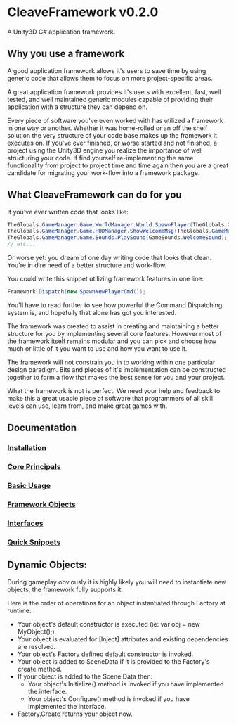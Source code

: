 ﻿# CleaveFramework v0.2.0

A Unity3D C# application framework.

## Why you use a framework

A good application framework allows it's users to save time by using generic code that allows them to focus on more project-specific areas.  

A great application framework provides it's users with excellent, fast, well tested, and well maintained generic modules capable of providing their application with a structure they can depend on.

Every piece of software you've even worked with has utilized a framework in one way or another.  Whether it was home-rolled or an off the shelf solution the very structure of your code base makes up the framework it executes on.  If you've ever finished, or worse started and not finished, a project using the Unity3D engine you realize the importance of well structuring your code.  If find yourself re-implementing the same functionality from project to project time and time again then you are a great candidate for migrating your work-flow into a framework package.

## What CleaveFramework can do for you

If you've ever written code that looks like:

```csharp
TheGlobals.GameManager.Game.WorldManager.World.SpawnPlayer(TheGlobals.GameManager.Game.PlayerManager.MakeNewPlayer());
TheGlobals.GameManager.Game.HUDManager.ShowWelcomeMsg(TheGlobals.GameManager.Game.PlayerManager.Player.Name);
TheGlobals.GameManager.Game.Sounds.PlaySound(GameSounds.WelcomeSound);
// etc...
```

Or worse yet: you dream of one day writing code that looks that clean.  You're in dire need of a better structure and work-flow.

You could write this snippet utilizing framework features in one line:
```csharp
Framework.Dispatch(new SpawnNewPlayerCmd());
```
You'll have to read further to see how powerful the Command Dispatching system is, and hopefully that alone has got you interested.

The framework was created to assist in creating and maintaining a better structure for you by implementing several core features.  However most of the framework itself remains modular and you can pick and choose how much or little of it you want to use and how you want to use it.

The framework will not constrain you in to working within one particular design paradigm.  Bits and pieces of it's implementation can be constructed together to form a flow that makes the best sense for you and your project.

What the framework is not is perfect.  We need your help and feedback to make this a great usable piece of software that programmers of all skill levels can use, learn from, and make great games with.

## Documentation

### [Installation](../master/Docs/Installation.md)
### [Core Principals](../master/Docs/CorePrincipals.md)
### [Basic Usage](../master/Docs/BasicUsage.md)
### [Framework Objects](../master/Docs/FrameworkObjectsTOC.md)
### [Interfaces](../master/Docs/Interfaces.md)
### [Quick Snippets](../master/Docs/QuickSnippets.md)

## Dynamic Objects:

During gameplay obviously it is highly likely you will need to instantiate new objects, the framework fully supports it.

Here is the order of operations for an object instantiated through Factory at runtime:
 - Your object's default constructor is executed (ie: var obj = new MyObject();)
 - Your object is evaluated for [Inject] attributes and existing dependencies are resolved.
 - Your object's Factory defined default constructor is invoked.
 - Your object is added to SceneData if it is provided to the Factory's create method.
  - If your object is added to the Scene Data then: 
    - Your object's Initialize() method is invoked if you have implemented the interface.
    - Your object's Configure() method is invoked if you have implemented the interface.
 - Factory.Create returns your object now.

